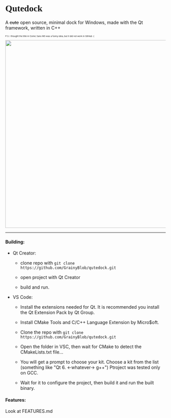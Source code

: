 <h1 style="font-family: 'Comic Sans MS' !important;">Qutedock</h1>

A ~~cute~~ open source, minimal dock for Windows, made with the Qt framework, written in C++

<p style="font-size: 8px !important;"><sub>P.S. I thought the title in Comic Sans MS was a funny idea, but it did not work in GitHub :( </sub></p>

<img title="" src="assets/preview_asset.png" alt="" width="588" data-align="left">

---
#### Building:

- Qt Creator:
  
  - clone repo with `git clone https://github.com/GrainyBlob/qutedock.git`
  
  - open project with Qt Creator
  
  - build and run.

- VS Code:
  
  - Install the extensions needed for Qt. It is recommended you install the Qt Extension Pack by Qt Group.
  
  - Install CMake Tools and C/C++ Language Extension by Micro$oft.
  
  - Clone the repo with `git clone https://github.com/GrainyBlob/qutedock.git`
  
  - Open the folder in VSC, then wait for CMake to detect the CMakeLists.txt file...
  
  - You will get a prompt to choose your kit. Choose a kit from the list (something like "Qt 6. <-whatever-> g++") Ptroject was tested only on GCC.
  
  - Wait for it to configure the project, then build it and run the built binary.

#### Features:

Look at FEATURES.md
